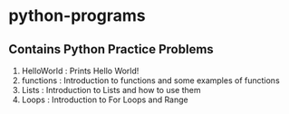 # python-programs

<h2>Contains Python Practice Problems</h2>

1. HelloWorld : Prints Hello World!
2. functions : Introduction to functions and some examples of functions
3. Lists : Introduction to Lists and how to use them
4. Loops : Introduction to For Loops and Range 